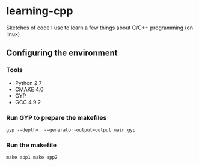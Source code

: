 # learning-cpp

Sketches of code I use to learn a few things about C/C++ programming (on linux)

## Configuring the environment

### Tools

- Python 2.7
- CMAKE 4.0
- GYP
- GCC 4.9.2

### Run GYP to prepare the makefiles

``
gyp --depth=. --generator-output=output main.gyp
``

### Run the makefile

``
make app1
make app2
``
